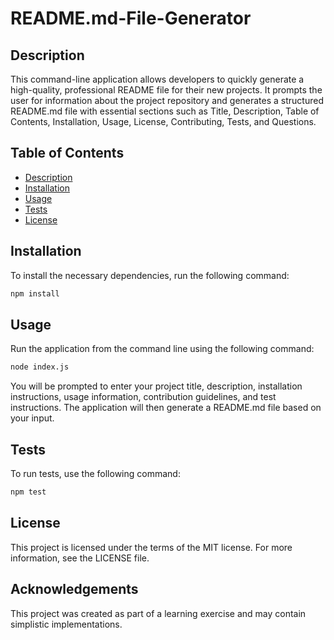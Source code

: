 # README.md-File-Generator

## Description

This command-line application allows developers to quickly generate a high-quality, professional README file for their new projects. It prompts the user for information about the project repository and generates a structured README.md file with essential sections such as Title, Description, Table of Contents, Installation, Usage, License, Contributing, Tests, and Questions.

## Table of Contents

- [Description](#description)
- [Installation](#installation)
- [Usage](#usage)
- [Tests](#tests)
- [License](#license)

## Installation

To install the necessary dependencies, run the following command:

```bash
npm install
```

## Usage

Run the application from the command line using the following command:

```bash
node index.js
```

You will be prompted to enter your project title, description, installation instructions, usage information, contribution guidelines, and test instructions. The application will then generate a README.md file based on your input.

## Tests

To run tests, use the following command:

```bash
npm test
```

## License

This project is licensed under the terms of the MIT license. For more information, see the LICENSE file.

## Acknowledgements

This project was created as part of a learning exercise and may contain simplistic implementations.
